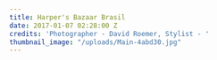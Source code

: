 ```yaml
---
title: Harper's Bazaar Brasil
date: 2017-01-07 02:28:00 Z
credits: 'Photographer - David Roemer, Stylist - '
thumbnail_image: "/uploads/Main-4abd30.jpg"
---
```


